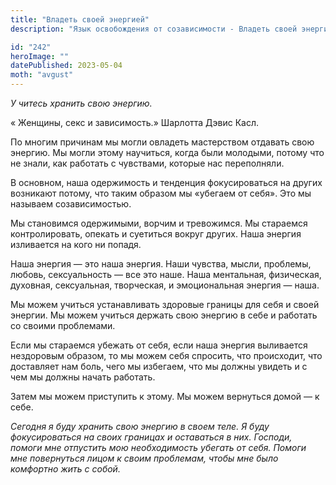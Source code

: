 ```yaml
---
title: "Владеть своей энергией"
description: "Язык освобождения от созависимости - Владеть своей энергией"

id: "242"
heroImage: ""
datePublished: 2023-05-04
moth: "avgust"
---
```


_У_ _читесь_ _хранить_ _свою_ _энергию._

« Женщины, секс и зависимость.» Шарлотта Дэвис Касл.

По многим причинам мы могли овладеть мастерством отдавать свою энергию. Мы
могли этому научиться, когда были молодыми, потому что не знали, как работать
с чувствами, которые нас переполняли.

В основном, наша одержимость и тенденция фокусироваться на других возникают
потому, что таким образом мы «убегаем от себя». Это мы называем
созависимостью.

Мы становимся одержимыми, ворчим и тревожимся. Мы стараемся контролировать,
опекать и суетиться вокруг других. Наша энергия изливается на кого ни попадя.

Наша энергия — это наша энергия. Наши чувства, мысли, проблемы, любовь,
сексуальность — все это наше. Наша ментальная, физическая, духовная,
сексуальная, творческая, и эмоциональная энергия — наша.

Мы можем учиться устанавливать здоровые границы для себя и своей энергии. Мы
можем учиться держать свою энергию в себе и работать со своими проблемами.

Если мы стараемся убежать от себя, если наша энергия выливается нездоровым
образом, то мы можем себя спросить, что происходит, что доставляет нам боль,
чего мы избегаем, что мы должны увидеть и с чем мы должны начать работать.

Затем мы можем приступить к этому. Мы можем вернуться домой — к себе.

_Сегодня_ _я_ _буду_ _хранить_ _свою_ _энергию_ _в_ _своем_ _теле._ _Я_ _буду_
_фокусироваться_ _на_ _своих_ _границах_ _и_ _оставаться_ _в_ _них._
_Господи,_ _помоги_ _мне_ _отпустить_ _мою_ _необходимость_ _убегать_ _от_
_себя._ _Помоги_ _мне_ _повернуться_ _лицом_ _к_ _своим_ _проблемам,_ _чтобы_
_мне_ _было_ _комфортно_ _жить_ _с_ _собой._
